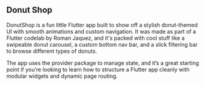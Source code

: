 ## Donut Shop

DonutShop is a fun little Flutter app built to show off a stylish donut-themed UI with smooth animations and custom navigation. It was made as part of a Flutter codelab by Roman Jaquez, and it's packed with cool stuff like a swipeable donut carousel, a custom bottom nav bar, and a slick filtering bar to browse different types of donuts.

The app uses the provider package to manage state, and it’s a great starting point if you’re looking to learn how to structure a Flutter app cleanly with modular widgets and dynamic page routing.